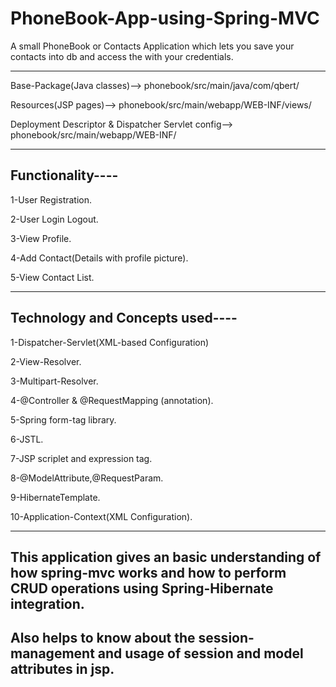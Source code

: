 # PhoneBook-App-using-Spring-MVC

A small PhoneBook or Contacts Application which lets you save your contacts into db and access the with your credentials.

----------------------------------------------------------------

Base-Package(Java classes)--> phonebook/src/main/java/com/qbert/

Resources(JSP pages)--> phonebook/src/main/webapp/WEB-INF/views/

Deployment Descriptor & Dispatcher Servlet config--> phonebook/src/main/webapp/WEB-INF/


---------------------------------------------------------------------------------------

Functionality----
--

1-User Registration.

2-User Login Logout.

3-View Profile.

4-Add Contact(Details with profile picture).

5-View Contact List.

---------------------------------------------
Technology and Concepts used----
--

1-Dispatcher-Servlet(XML-based Configuration)

2-View-Resolver.

3-Multipart-Resolver.

4-@Controller & @RequestMapping (annotation).

5-Spring form-tag library.

6-JSTL.

7-JSP scriplet and expression tag.

8-@ModelAttribute,@RequestParam.

9-HibernateTemplate.

10-Application-Context(XML Configuration).

-------------------------------------------
This application gives an basic understanding of how spring-mvc works and how to perform CRUD operations using Spring-Hibernate integration.
--
Also helps to know about the session-management and usage of session and model attributes in jsp.
--
